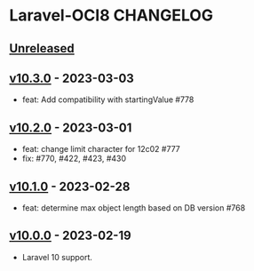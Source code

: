 # Laravel-OCI8 CHANGELOG

## [Unreleased](https://github.com/yajra/laravel-oci8/compare/v10.0.0...10.x)

## [v10.3.0](https://github.com/yajra/laravel-oci8/compare/v10.2.0...v10.3.0) - 2023-03-03

- feat: Add compatibility with startingValue #778

## [v10.2.0](https://github.com/yajra/laravel-oci8/compare/v10.1.0...v10.2.0) - 2023-03-01

- feat: change limit character for 12c02 #777
- fix: #770, #422, #423, #430

## [v10.1.0](https://github.com/yajra/laravel-oci8/compare/v10.0.0...v10.1.0) - 2023-02-28

- feat: determine max object length based on DB version #768

## [v10.0.0](https://github.com/yajra/laravel-oci8/compare/v10.0.0...10.x) - 2023-02-19

- Laravel 10 support.
